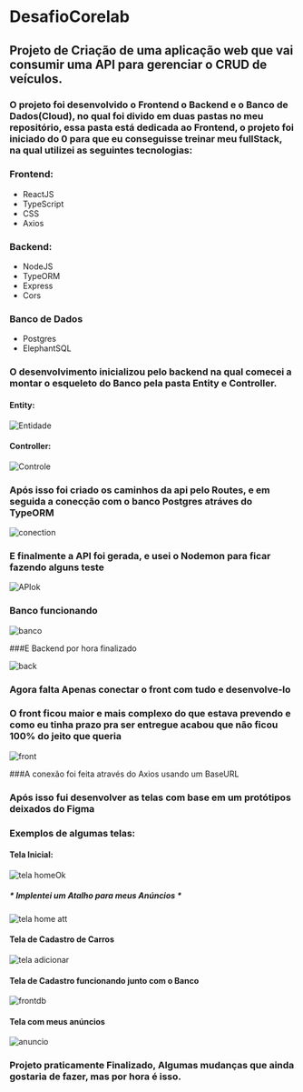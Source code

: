 # DesafioCorelab

## Projeto de Criação de uma aplicação web que vai consumir uma API para gerenciar o CRUD de veículos.

### O projeto foi desenvolvido o Frontend o Backend e o Banco de Dados(Cloud), no qual foi divido em duas pastas no meu repositório, essa pasta está dedicada ao Frontend, o projeto foi iniciado do 0 para que eu conseguisse treinar meu fullStack, na qual utilizei as seguintes tecnologias:

### Frontend:

* ReactJS
* TypeScript
* CSS
* Axios

### Backend:

* NodeJS
* TypeORM
* Express
* Cors

### Banco de Dados

* Postgres
* ElephantSQL

### O desenvolvimento inicializou pelo backend na qual comecei a montar o esqueleto do Banco pela pasta Entity e Controller.

#### Entity:
![Entidade](https://user-images.githubusercontent.com/79342387/178378468-d71e65eb-1ccf-411a-ba7a-d79b8acce786.png)

#### Controller:
![Controle](https://user-images.githubusercontent.com/79342387/178378773-a4ed68ad-7d68-4370-92f9-c3b0ff179f7f.png)

### Após isso foi criado os caminhos da api pelo Routes, e em seguida a conecção com o banco Postgres atráves do TypeORM
![conection](https://user-images.githubusercontent.com/79342387/178380453-2f22c2f0-c8ee-4335-806f-ff530c43ff15.png)

### E finalmente a API foi gerada, e usei o Nodemon para ficar fazendo alguns teste

![APIok](https://user-images.githubusercontent.com/79342387/178380990-15457819-24cd-42c6-abd4-bcd3a69ac8eb.png)

### Banco funcionando

![banco](https://user-images.githubusercontent.com/79342387/178381543-adff240e-cbbc-413b-80df-4577d76e81fd.png)

###E Backend por hora finalizado

![back](https://user-images.githubusercontent.com/79342387/178381652-629e2e8a-85ea-4a56-9ee7-cdd6671af9e9.png)

### Agora falta Apenas conectar o front com tudo e desenvolve-lo

### O front ficou maior e mais complexo do que estava prevendo e como eu tinha prazo pra ser entregue acabou que não ficou 100% do jeito que queria
![front](https://user-images.githubusercontent.com/79342387/178385056-0ec00687-3de7-463e-9527-caff4b718d14.png)

###A conexão foi feita através do Axios usando um BaseURL

### Após isso fui desenvolver as telas com base em um protótipos deixados do Figma

### Exemplos de algumas telas:

#### Tela Inicial:
![tela homeOk](https://user-images.githubusercontent.com/79342387/178385422-530be25f-cb6d-456b-84bd-ddf66a9cf143.png)

##### * Implentei um Atalho para meus Anúncios *
![tela home att](https://user-images.githubusercontent.com/79342387/178386197-e8a23924-32ea-4900-afd8-070bcb958881.png)


#### Tela de Cadastro de Carros

![tela adicionar](https://user-images.githubusercontent.com/79342387/178385729-ad09ac30-0994-472d-923a-242e35ecf12c.png)

#### Tela de Cadastro funcionando junto com o Banco
![frontdb](https://user-images.githubusercontent.com/79342387/178385450-4bcc3cab-d207-4f64-8db2-1f6d8aeae8f4.png)


#### Tela com meus anúncios
![anuncio](https://user-images.githubusercontent.com/79342387/178385921-ca98119f-2cde-4392-9bd4-cbac7a09a70c.png)

### Projeto praticamente Finalizado, Algumas mudanças que ainda gostaria de fazer, mas por hora é isso.





